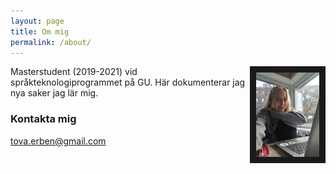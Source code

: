 ```yaml
---
layout: page
title: Om mig
permalink: /about/
---
```


<img style="float: right;" src="/images/profilbild_labb.jpeg" width="20%" height="20%" border="10">

Masterstudent (2019-2021) vid språkteknologiprogrammet på GU. Här dokumenterar jag nya saker jag lär mig.

### Kontakta mig

[tova.erben@gmail.com](mailto:tova.erben@gmail.com)
